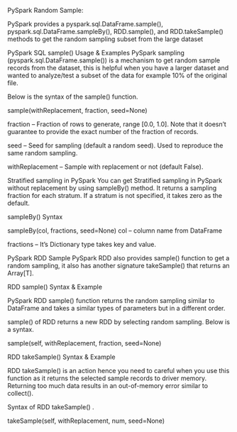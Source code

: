 PySpark Random Sample:

PySpark provides a pyspark.sql.DataFrame.sample(), pyspark.sql.DataFrame.sampleBy(), RDD.sample(), and RDD.takeSample() methods to get the random sampling subset from the large dataset

PySpark SQL sample() Usage & Examples
PySpark sampling (pyspark.sql.DataFrame.sample()) is a mechanism to get random sample records from the dataset, this is helpful when you have a larger dataset and wanted to analyze/test a subset of the data for example 10% of the original file.

Below is the syntax of the sample() function.

sample(withReplacement, fraction, seed=None)

fraction – Fraction of rows to generate, range [0.0, 1.0]. Note that it doesn’t guarantee to provide the exact number of the fraction of records.

seed – Seed for sampling (default a random seed). Used to reproduce the same random sampling.

withReplacement – Sample with replacement or not (default False).

Stratified sampling in PySpark
You can get Stratified sampling in PySpark without replacement by using sampleBy() method. It returns a sampling fraction for each stratum. If a stratum is not specified, it takes zero as the default.

sampleBy() Syntax

sampleBy(col, fractions, seed=None)
col – column name from DataFrame

fractions – It’s Dictionary type takes key and value.

PySpark RDD Sample
PySpark RDD also provides sample() function to get a random sampling, it also has another signature takeSample() that returns an Array[T].

RDD sample() Syntax & Example

PySpark RDD sample() function returns the random sampling similar to DataFrame and takes a similar types of parameters but in a different order.

sample() of RDD returns a new RDD by selecting random sampling. Below is a syntax.

sample(self, withReplacement, fraction, seed=None)

RDD takeSample() Syntax & Example

RDD takeSample() is an action hence you need to careful when you use this function as it returns the selected sample records to driver memory. Returning too much data results in an out-of-memory error similar to collect().

Syntax of RDD takeSample() .

takeSample(self, withReplacement, num, seed=None)
